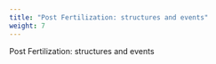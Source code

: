```yaml
---
title: "Post Fertilization: structures and events"
weight: 7
---
```


Post Fertilization: structures and events